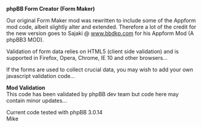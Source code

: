 **phpBB Form Creator (Form Maker)**

Our original Form Maker mod was rewritten to include some of the Appform mod code, albeit slightly alter and extended. Therefore a lot of the credit for the new version goes to Sajaki @ www.bbdkp.com for his Appform Mod (A phpBB3 MOD).

Validation of form data relies on HTML5 (client side validation) and is supported in Firefox, Opera, Chrome, IE 10 and other browsers...

If the forms are used to collect crucial data, you may wish to add your own javascript validation code...  

**Mod Validation**  
This code has been validated by phpBB dev team but code here may contain minor updates...

Current code tested with phpBB 3.0.14  
Mike
